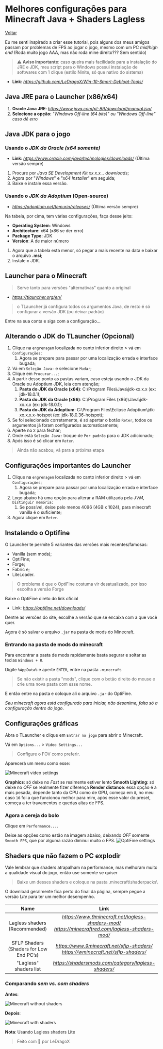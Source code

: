 # Melhores configurações para Minecraft Java + Shaders Lagless

[Voltar](../index.md)

Eu me senti inspirado a criar esse tutorial, pois alguns dos meus amigos passam por problemas de FPS ao jogar o jogo, mesmo com um PC _mid/high end_ (Roda muito jogo AAA, mas não roda mine direito??? Sem sentido)

> ⚠️ **Aviso importante**: caso queira mais facilidade para a instalação do JRE e JDK, meu script para o Windows possui instalação de softwares com 1 clique (estilo Ninite, só que nativo do sistema)

- **Link**: _<https://github.com/LeDragoX/Win-10-Smart-Debloat-Tools/>_

## Java JRE para o Launcher (x86/x64)

1. **Oracle Java JRE**: _<https://www.java.com/pt-BR/download/manual.jsp/>_
2. **Selecione a opção**: _"Windows Off-line (64 bits)" ou "Windows Off-line" caso dê erro_

## Java JDK para o jogo

### Usando o _JDK da Oracle (x64 somente)_

- **Link**: _<https://www.oracle.com/java/technologies/downloads/>_ (Última versão sempre)

1. Procure por _Java SE Development Kit xx.x.x... downloads_;
2. Agora por "_Windows_" e "_x64 Installer_" em seguida;
3. Baixe e instale essa versão.

### Usando o _JDK da Adoptium_ (Open-source)

- _<https://adoptium.net/temurin/releases/>_ (Última versão sempre)

Na tabela, por cima, tem várias configurações, faça desse jeito:

- **Operating System**: Windows
- **Architecture**: x64 (x86 se der erro)
- **Package Type**: JDK
- **Version**: A de maior número

1. Agora que a tabela está menor, só pegar a mais recente na data e baixar o arquivo **.msi**;
2. Instale o JDK.

## Launcher para o Minecraft

> Serve tanto para versões "alternativas" quanto a original

- _<https://tlauncher.org/en/>_

> o TLauncher já configura todos os argumentos Java, de resto é só configurar a versão JDK (ou deixar padrão)

Entre na sua conta e siga com a configuração...

## Alterando o JDK do TLauncher (Opcional)

1. Clique na `engrenagem` localizada no canto inferior direito > vá em `Configurações`;
   1. Agora se prepare para passar por uma localização errada e interface bugada;
2. Vá em `Seleção Java:` e selecione `Mudar`;
3. Clique em `Procurar...`;
4. A partir desse ponto as pastas variam, caso esteja usando o JDK da Oracle ou Adoptium JDK, leia com atenção;
   1. **Pasta do JDK da Oracle (x64)**: C:\Program Files\Java\jdk-xx.x.x (ex: jdk-18.0.1);
   2. **Pasta do JDK da Oracle (x86)**: C:\Program Files (x86)\Java\jdk-xx.x.x (ex: jdk-18.0.1);
   3. **Pasta do JDK da Adoptium**: C:\Program Files\Eclipse Adoptium\jdk-xx.x.x.x-hotspot (ex: jdk-18.0.36-hotspot);
5. Se foi selecionado corretamente, é só apertar o botão `Reter`, todos os argumentos já foram configurados automaticamente;
6. Aperte no `X` para fechar;
7. Onde está `Seleção Java:` troque de `Por padrão` para o JDK adicionado;
8. Após isso é só clicar em `Reter`.

> Ainda não acabou, vá para a próxima etapa

## Configurações importantes do Launcher

1. Clique na `engrenagem` localizada no canto inferior direito > vá em `Configurações`;
   1. Agora se prepare para passar por uma localização errada e interface bugada;
2. Logo abaixo há uma opção para alterar a RAM utilizada pela _JVM_, `Distinguir memória:`
   1. Se possível, deixe pelo menos 4096 (4GB x 1024), para minecraft vanilla é o suficiente;
3. Agora clique em `Reter`.

## Instalando o Optifine

O Launcher te permite 5 variantes das versões mais recentes/famosas:

- Vanilla (sem mods);
- OptiFine;
- Forge;
- Fabric e;
- LiteLoader.

> O problema é que o OptiFine costuma vir desatualizado, por isso escolha a versão Forge

Baixe o OptiFine direto do link oficial

- Link: _<https://optifine.net/downloads/>_

Dentre as versões do site, escolhe a versão que se encaixa com a que você quer.

Agora é só salvar o arquivo `.jar` na pasta de mods do Minecraft.

### Entrando na pasta de mods do minecraft

Para encontrar a pasta de mods rapidamente basta segurar e soltar as teclas `Windows + R`.

Digite `%AppData%` e aperte `ENTER`, entre na pasta `.minecraft`.

> Se não existir a pasta "mods", clique com o botão direito do mouse e crie uma nova pasta com esse nome.

E então entre na pasta e coloque ali o arquivo `.jar` do OptiFine.

_Seu minecraft agora está configurado para iniciar, não desanime, falta só a configuração dentro do jogo_.

## Configurações gráficas

Abra o TLauncher e clique em `Entrar no jogo` para abrir o Minecraft.

Vá em `Options...` > `Video Settings...`

> Configure o FOV como preferir.

Aparecerá um menu como esse:

![Minecraft video settings](../assets/minecraft-video-settings.png)

**Graphics**: só deixe no _Fast_ se realmente estiver lento
**Smooth Lighting**: só deixe no _OFF_ se realmente fizer diferença
**Render distance**: essa opção é a mais pesada, depende tanto da CPU como de GPU, começa em `8`, no meu caso `16` foi a que funcionou melhor para mim, após esse valor do preset, começa a ter travamentos e quedas altas de FPS.

### Agora a cereja do bolo

Clique em `Performance...`.

Deixe as opções como estão na imagem abaixo, deixando _OFF_ somente `Smooth FPS`, que por alguma razão diminui muito o FPS.
![OptiFine settings](../assets/optifine-performance-settings.png)

## Shaders que não fazem o PC explodir

Vale lembrar que shaders atrapalham na performance, mas melhoram muito a qualidade visual do jogo, então use somente se quiser

> Baixe um desses shaders e coloque na pasta .minecraft\shaderpacks\

O download geralmente fica perto do final da página, sempre pegue a versão _Lite_ para ter um melhor desempenho.

|                  Name                   |                                                   Link                                                   |
| :-------------------------------------: | :------------------------------------------------------------------------------------------------------: |
|      Lagless shaders (Recommended)      | _<https://www.9minecraft.net/lagless-shaders-mod/>_<br>_<https://minecraftred.com/lagless-shaders-mod/>_ |
| SFLP Shaders (Shaders for Low End PC’s) |         _<https://www.9minecraft.net/sflp-shaders/>_<br>_<https://wminecraft.net/sflp-shaders/>_         |
|         "Lagless" shaders list          |                          _<https://shadersmods.com/category/lagless-shaders/>_                           |

### Comparando _sem vs. com_ _shaders_

**Antes**:

![Minecraft without shaders](../assets/minecraft-without-shaders.png)

**Depois**:

![Minecraft with shaders](../assets/minecraft-with-shaders.png)

**Nota**: Usando Lagless shaders Lite

> Feito com 💜 por LeDragoX
